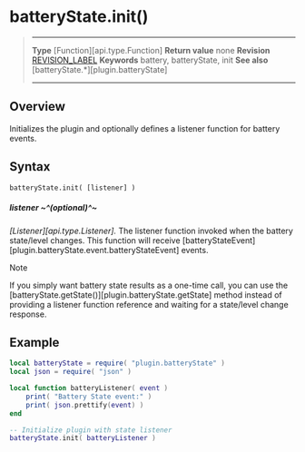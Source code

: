 # batteryState.init()

> --------------------- ------------------------------------------------------------------------------------------
> __Type__              [Function][api.type.Function]
> __Return value__      none
> __Revision__          [REVISION_LABEL](REVISION_URL)
> __Keywords__          battery, batteryState, init
> __See also__          [batteryState.*][plugin.batteryState]
> --------------------- ------------------------------------------------------------------------------------------


## Overview

Initializes the plugin and optionally defines a listener function for battery events.


## Syntax

	batteryState.init( [listener] )

##### listener ~^(optional)^~
_[Listener][api.type.Listener]._ The listener function invoked when the battery state/level changes. This function will receive [batteryStateEvent][plugin.batteryState.event.batteryStateEvent] events.

<div class="guide-notebox">
<div class="notebox-title">Note</div>

If you simply want battery state results as a <nobr>one-time</nobr> call, you can use the [batteryState.getState()][plugin.batteryState.getState] method instead of providing a listener function reference and waiting for a state/level change response.

</div>


## Example

``````lua
local batteryState = require( "plugin.batteryState" )
local json = require( "json" )

local function batteryListener( event )
	print( "Battery State event:" )
	print( json.prettify(event) )
end

-- Initialize plugin with state listener
batteryState.init( batteryListener )
``````
